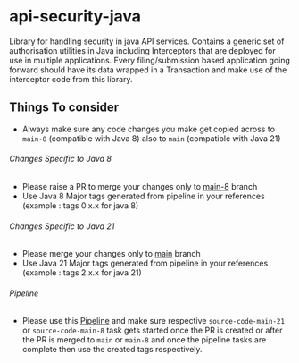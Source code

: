# api-security-java
Library for handling security in java API services.
Contains a generic set of authorisation utilities in Java including Interceptors that are deployed for use in multiple applications. Every filing/submission based application going forward should have its data wrapped in a Transaction and make use of the interceptor code from this library.

Things To consider
--

+ Always make sure any code changes you make get copied across to `main-8` (compatible with Java 8) also to `main` (compatible with Java 21)

###### Changes Specific to Java 8

+ Please raise a PR to merge your changes only to [main-8](https://github.com/companieshouse/api-security-java/tree/main-8) branch
+ Use Java 8 Major tags generated from pipeline in your references (example : tags 0.x.x for java 8)

###### Changes Specific to Java 21

+ Please merge your changes only to [main](https://github.com/companieshouse/api-security-java) branch
+ Use Java 21 Major tags generated from pipeline in your references (example : tags 2.x.x for java 21)

###### Pipeline

+ Please use this [Pipeline](https://ci-platform.companieshouse.gov.uk/teams/team-development/pipelines/api-security-java) and make sure respective `source-code-main-21` or `source-code-main-8` task gets started once the PR is created or after the PR is merged to `main` or `main-8` and once the pipeline tasks are complete then use the created tags respectively.